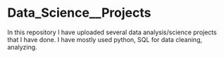 # Data_Science__Projects
In this repository I have uploaded several data analysis/science projects that I have done. I have mostly used python, SQL for data cleaning, analyzing. 
